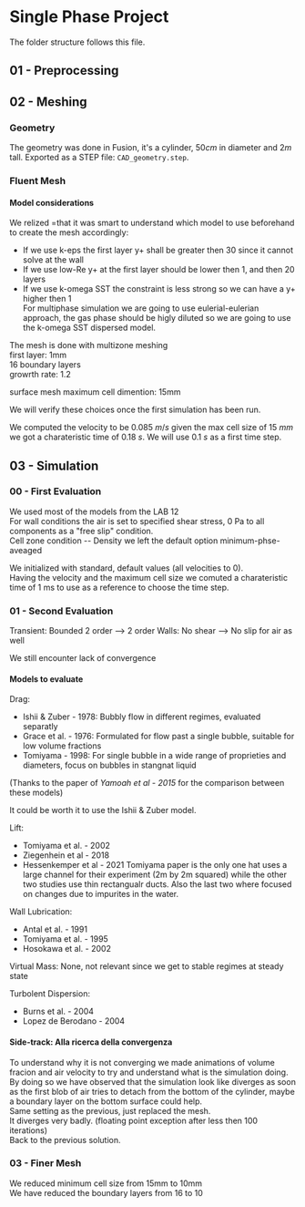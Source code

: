 # Single Phase Project
The folder structure follows this file.
## 01 - Preprocessing

## 02 - Meshing
### Geometry
The geometry was done in Fusion, it's a cylinder, $50 cm$ in diameter and $2 m$ tall. Exported as a STEP file: `CAD_geometry.step`.  

### Fluent Mesh
#### Model considerations
We relized =that it was smart to understand which model to use beforehand to create the mesh accordingly:
- If we use k-eps the first layer y+ shall be greater then 30 since it cannot solve at the wall  
- If we use low-Re y+ at the first layer should be lower then 1, and then 20 layers    
- If we use k-omega SST the constraint is less strong so we can have a y+ higher then 1  
For multiphase simulation we are going to use eulerial-eulerian approach, the gas phase should be higly diluted so we are going to use the k-omega SST dispersed model.

The mesh is done with multizone meshing  
first layer: 1mm  
16 boundary layers  
growrth rate: 1.2  

surface mesh maximum cell dimention: 15mm

We will verify these choices once the first simulation has been run.  

We computed the velocity to be $0.085~m/s$ given the max cell size of $15~mm$ we got a charateristic time of $0.18~s$. We will use $0.1~s$ as a first time step.  


## 03 - Simulation
### 00 - First Evaluation
We used most of the models from the LAB 12  
For wall conditions the air is set to specified shear stress, 0 Pa to all components as a "free slip" condition.  
Cell zone condition -- Density we left the default option minimum-phse-aveaged  

We initialized with standard, default values (all velocities to 0).  
Having the velocity and the maximum cell size we comuted a charateristic time of 1 ms to use as a reference to choose the time step.

### 01 - Second Evaluation
Transient: Bounded 2 order --> 2 order
Walls: No shear --> No slip for air as well  

We still encounter lack of convergence

#### Models to evaluate
Drag:
- Ishii & Zuber - 1978:  Bubbly flow in different regimes, evaluated separatly
- Grace et al. - 1976:  Formulated for flow past a single bubble, suitable for low volume fractions
- Tomiyama - 1998:  For single bubble in a wide range of proprieties and diameters, focus on bubbles in stangnat liquid
  
(Thanks to the paper of *Yamoah et al - 2015* for the comparison between these models)

It could be worth it to use the Ishii & Zuber model. 

Lift:
- Tomiyama et al. - 2002
- Ziegenhein et al - 2018
- Hessenkemper et al - 2021
Tomiyama paper is the only one hat uses a large channel for their experiment (2m by 2m squared) while the other two studies use thin rectangualr ducts. Also the last two where focused on changes due to impurites in the water.  

Wall Lubrication:
- Antal et al. - 1991
- Tomiyama et al. - 1995
- Hosokawa et al. - 2002

Virtual Mass: None, not relevant since we get to stable regimes at steady state

Turbolent Dispersion:
- Burns et al. - 2004
- Lopez de Berodano - 2004
  
#### Side-track: Alla ricerca della convergenza
To understand why it is not converging we made animations of volume fracion and air velocity to try and understand what is the simulation doing.  
By doing so we have observed that the simulation look like diverges as soon as the first blob of air tries to detach from the bottom of the cylinder, maybe a boundary layer on the bottom surface could help.  
Same setting as the previous, just replaced the mesh.  
It diverges very badly. (floating point exception after less then 100 iterations)  
Back to the previous solution.


### 03 - Finer Mesh
We reduced minimum cell size from 15mm to 10mm   
We have reduced the boundary layers from 16 to 10